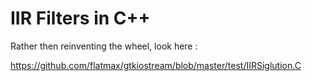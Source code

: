 # IIR Filters in C++

Rather then reinventing the wheel, look here :

https://github.com/flatmax/gtkiostream/blob/master/test/IIRSiglution.C
